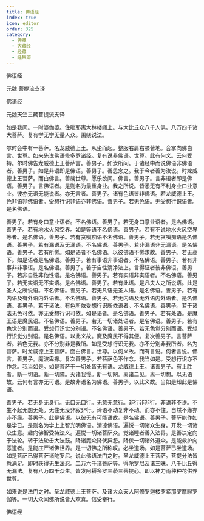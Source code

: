 ```yaml
---
title: 佛语经
index: true
icon: editor
order: 325
category:
  - 佛藏
  - 大藏经
  - 经藏
  - 经集部
---
```


  佛语经  

元魏 菩提流支译  

佛语经  

元魏天竺三藏菩提流支译  

如是我闻。一时婆伽婆。住毗耶离大林楼阁上。与大比丘众八千人俱。八万四千诸大菩萨。复有学无学无量人众。围绕说法。  

尔时会中有一菩萨。名龙威德上王。从坐而起。整服右肩右膝著地。合掌向佛白言。世尊。如来先说佛语修多罗诸经。复有说非佛语。世尊。此有何义。云何受持。尔时佛告龙威德上王菩萨言。善男子。如汝所问。于诸经中而说佛语非佛语者。善男子。如是非语即是佛语。善男子。善思念之。我于今者善为汝说。时龙威德上王菩萨。而白佛言。善哉世尊。愿乐欲闻。佛言。善男子。言非语者即是佛语。善男子。言佛语者。是则名为最重身业。我之所说。皆悉无有不利身业口业意业。彼亦无语无能说者。亦无言者。善男子。诸有色语皆非佛语。若龙威德上王。色非语非佛语者。受想行识非语亦非佛语。善男子。若无色语。无受想行识语者。是名佛语。  

善男子。若有身口意业语者。不名佛语。善男子。若无身口意业语者。是名佛语。善男子。若有地水火风空界。如是等语不名佛语。善男子。若有不说地水火风空界等者。是名佛语。善男子。若有贪嗔痴语不名佛语。善男子。若无贪嗔痴语是名佛语。善男子。若有漏语及无漏语。不名佛语。善男子。若非漏语非无漏语。是名佛语。善男子。若有所悕。如是语者不名佛语。以彼佛语不悕求故。善男子。若无高下。如是语者是名佛语。善男子。若有事语非事语者。不名佛语。善男子。若有非事非非事语。是名佛语。善男子。若于自性清净法上。言得证者彼非佛语。善男子。若非自性非他性语。是名佛语。善男子。若有实语非实语者。不名佛语。善男子。若无实语无不实语。是名佛语。善男子。若有此语。是凡夫人之所说语。此是圣人之所说语。不名佛语。善男子。若无凡语无圣人语。是名佛语。善男子。若有内语及有外语内外语者。不名佛语。善男子。若无内语及无外语内外语者。是名佛语。善男子。若于诸法。有色所依受想行识所依语者。不名佛语。善男子。若于诸法无色可依。亦无受想行识可依。如是语者。是名佛语。善男子。若有处语。是魔王语是魔民语。不名佛语。善男子。若无一切诸处语者。是名佛语。善男子。若有色觉分别而语。受想行识觉分别语。不名佛语。善男子。若无色觉分别而语。受想行识觉分别语。是名佛语。以此义故。魔及魔民不得其便。复次善男子。言菩萨者。若色无我。亦不分别非是我所。如是受想行识无我。亦不分别非我所者。名为菩萨。时龙威德上王菩萨。面白佛言。世尊。以何义故。而有言说。何者言说。佛言。善男子。魔波卑掾。复次善男子。若菩萨色不作念。我当如是。受想行识亦不作念。我当如是。如是菩萨于一切处皆无有语。龙威德上王。诸善男子。有上胜者。断一切语。断一切障。灭诸我慢。断一切网。离诸二见。离一切想。以无语故。云何有言亦无可语。是故非语名为佛语。善男子。以此义故。当如是知此是佛语。  

善男子。若无身无身行。无口无口行。无意无意行。非行非非行。非谤非不谤。不生不起无想无处。无住无没非寂非行。谛语不动复非不动。而亦不住。自然不缘亦非不缘。善男子。此是佛语。以彼无有可能语故。是名佛语。善男子。菩萨能作如是学已。是则名为学上上智光明佛语。清凉佛语。遍悦一切诸众生身。开发一切诸众生意。趣向佛智受持法义。遍悦一切诸菩萨众。觉诸睡者善入法界。是善决定向于法轮。转于法轮击大法鼓。降诸魔众降伏异怨。降伏一切诸外道众。是能救护向恶道者。是能庄严诸佛世界。是一切佛之所称叹。必坐道场。如是菩萨已坐道场。如是菩萨已得菩萨诸陀罗尼。说此佛语法门之时。圣龙威德上王菩萨。菩提分法皆悉满足。即时获得无生法忍。二万六千诸菩萨等。得陀罗尼及诸三昧。八千比丘得无漏法。复有八万四千众生。皆发阿耨多罗三藐三菩提心。即以神力雨种种花供养世尊。  

如来说是法门之时。圣龙威德上王菩萨。及诸大众天人阿修罗迦楼罗紧那罗摩睺罗伽等。一切大众闻佛所说皆大欢喜。信受奉行。  

佛语经  
